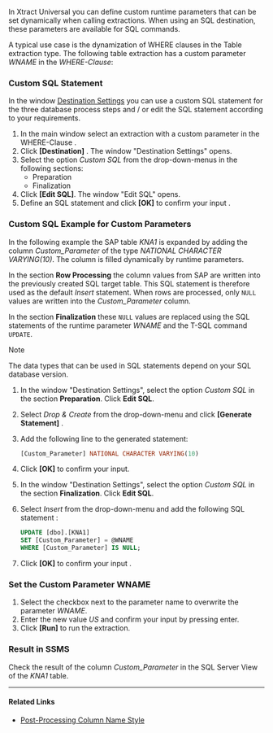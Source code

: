 In Xtract Universal you can define custom runtime parameters that can be set dynamically when calling extractions. When using an SQL destination, these parameters are available for SQL commands.

A typical use case is the dynamization of WHERE clauses in the Table extraction type. The following table extraction has a custom parameter *WNAME* in the *WHERE-Clause*:

### Custom SQL Statement

In the window [Destination Settings](../../destinations/microsoft-sql-server/#destination-settings) you can use a custom SQL statement for the three database process steps and / or edit the SQL statement according to your requirements.

1. In the main window select an extraction with a custom parameter in the WHERE-Clause .
1. Click **[Destination]** . The window "Destination Settings" opens.
1. Select the option *Custom SQL* from the drop-down-menus in the following sections:
   - Preparation
   - Finalization
1. Click **[Edit SQL]**. The window "Edit SQL" opens.
1. Define an SQL statement and click **[OK]** to confirm your input .

### Custom SQL Example for Custom Parameters

In the following example the SAP table *KNA1* is expanded by adding the column *Custom_Parameter* of the type *NATIONAL CHARACTER VARYING(10)*. The column is filled dynamically by runtime parameters.

In the section **Row Processing** the column values from SAP are written into the previously created SQL target table. This SQL statement is therefore used as the default *Insert* statement. When rows are processed, only `NULL` values are written into the *Custom_Parameter* column.

In the section **Finalization** these `NULL` values are replaced using the SQL statements of the runtime parameter *WNAME* and the T-SQL command `UPDATE`.

Note

The data types that can be used in SQL statements depend on your SQL database version.

1. In the window "Destination Settings", select the option *Custom SQL* in the section **Preparation**. Click **Edit SQL**.

1. Select *Drop & Create* from the drop-down-menu and click **[Generate Statement]** .

1. Add the following line to the generated statement:

   ```sql
   [Custom_Parameter] NATIONAL CHARACTER VARYING(10)

   ```

1. Click **[OK]** to confirm your input.

1. In the window "Destination Settings", select the option *Custom SQL* in the section **Finalization**. Click **Edit SQL**.

1. Select *Insert* from the drop-down-menu and add the following SQL statement :

   ```sql
   UPDATE [dbo].[KNA1] 
   SET [Custom_Parameter] = @WNAME 
   WHERE [Custom_Parameter] IS NULL; 

   ```

1. Click **[OK]** to confirm your input .

### Set the Custom Parameter WNAME

1. Select the checkbox next to the parameter name to overwrite the parameter *WNAME*.
1. Enter the new value *US* and confirm your input by pressing enter.
1. Click **[Run]** to run the extraction.

### Result in SSMS

Check the result of the column *Custom_Parameter* in the SQL Server View of the *KNA1* table.

______________________________________________________________________

#### Related Links

- [Post-Processing Column Name Style](../../../knowledge-base/adjust-column-name-style/)
